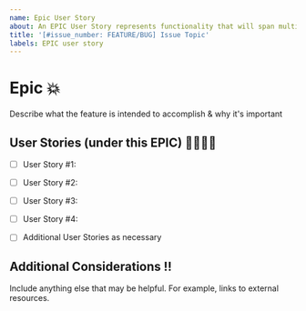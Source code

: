 ```yaml
---
name: Epic User Story
about: An EPIC User Story represents functionality that will span multiple sprints
title: '[#issue_number: FEATURE/BUG] Issue Topic'
labels: EPIC user story
---
```


# **Epic** :boom:

Describe what the feature is intended to accomplish & why it's important


## **User Stories** (under this EPIC) :family_man_woman_girl_boy:
- [ ] User Story #1:
- [ ] User Story #2:
- [ ] User Story #3:
- [ ] User Story #4:
- [ ] Additional User Stories as necessary


## **Additional Considerations** :bangbang:
Include anything else that may be helpful. For example, links to external resources.




